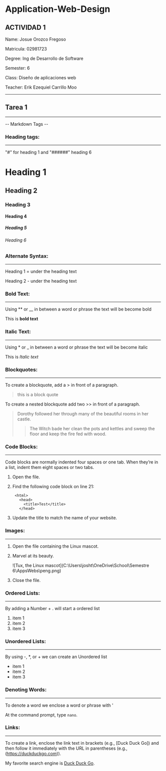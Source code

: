 ﻿# Application-Web-Design


## ACTIVIDAD 1

Name: Josue Orozco Fregoso

Matricula: 02981723 

Degree: Ing de Desarrollo de Software 

Semester: 6 

Class: Diseño de aplicaciones web 

Teacher: Erik Ezequiel Carrillo Moo

---

## Tarea 1
---

-- Markdown Tags --

### Heading tags: 

---

"#" for heading 1 and "######" heading 6

# Heading 1

## Heading 2

### Heading 3

#### Heading 4

##### Heading 5

###### Heading 6


### Alternate Syntax: 

---

Heading 1 = under the heading text

Heading 2 - under the heading text

### Bold Text: 

---

Using ** or __ in between a word or phrase the text will be become bold

This is **bold text**

### Italic Text: 

---

Using * or _ in between a word or phrase the text will be become italic

This is *Italic text*

### Blockquotes:

---

To create a blockquote, add a > in front of a paragraph.

> this is a block quote

To create a nested blockquote add two >> in front of a paragraph.

> Dorothy followed her through many of the beautiful rooms in her castle.
>
>> The Witch bade her clean the pots and kettles and sweep the floor and keep the fire fed with wood.


### Code Blocks:

---

Code blocks are normally indented four spaces or one tab. When they’re in a list, indent them eight spaces or two tabs.

1. Open the file.
2. Find the following code block on line 21:

        <html>
          <head>
            <title>Test</title>
          </head>

3. Update the title to match the name of your website.

### Images:

---

1. Open the file containing the Linux mascot.
2. Marvel at its beauty.

    ![Tux, the Linux mascot](C:\Users\josht\OneDrive\School\Semestre 6\AppsWebs\peng.png)

3. Close the file.


### Ordered Lists:

---

By adding a Number + . will start a ordered list

1. item 1
2. item 2
3. item 3


### Unordered Lists:

---

By using -, *, or + we can create an Unordered list

- item 1
- item 2
- item 3

### Denoting Words:

---

To denote a word we enclose a word or phrase with '

At the command prompt, type `nano`.

### Links:

---

To create a link, enclose the link text in brackets (e.g., [Duck Duck Go]) and then follow it immediately with the URL in parentheses (e.g., (https://duckduckgo.com)).

My favorite search engine is [Duck Duck Go](https://duckduckgo.com).



